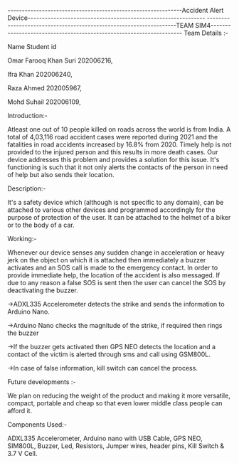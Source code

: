 					


-------------------------------------------------------------Accident Alert Device--------------------------------------------------------------
-------------------------------------------------------------------TEAM SIM4--------------------------------------------------------------------
Team Details :-

Name                                       Student id 

Omar Farooq Khan Suri                               202006216,

Ifra Khan                                  202006240,

Raza Ahmed                                 202005967,

Mohd Suhail                                  202006109,



	

Introduction:-

Atleast one out of 10 people killed on roads across the world is from India.
A total of 4,03,116 road accident cases were reported during 2021 and the fatalities in road accidents increased by 16.8% from 2020.
Timely help is not provided to the injured person and this results in more death cases.
Our device addresses this problem and provides a solution for this issue. It's functioning is such that it not only alerts the contacts of the person in need of help but also sends their location.

Description:-

It's a safety device which (although is not specific to any domain), can be attached to various other devices and programmed accordingly for the purpose of protection of the user. 
It can be attached to the helmet of a biker or to the body of a car. 

Working:- 

Whenever our device senses any sudden change in acceleration or heavy jerk on the object on which it is attached then immediately a buzzer activates and an SOS call is made to the emergency contact. In order to provide immediate help, the location of the accident is also messaged. If due to any reason a false SOS is sent then the user can cancel the SOS by deactivating the buzzer.

->ADXL335 Accelerometer detects the strike and sends the information to Arduino Nano.

->Arduino Nano checks the magnitude of the strike, if required then rings the buzzer

->If the buzzer gets activated then GPS NEO detects the location and a contact of the victim is alerted through sms and call using GSM800L.

->In case of false information, kill switch can cancel the process.



Future developments :-

We plan on reducing the weight of the product and making it more versatile, compact, portable and cheap so that even lower middle class people can afford it.

Components Used:-

ADXL335 Accelerometer,
Arduino nano with USB Cable,
GPS NEO,
SIM800L,
Buzzer,
Led, Resistors,
Jumper wires, header pins,
Kill Switch & 
3.7 V Cell.



